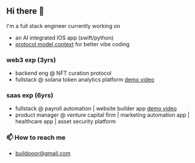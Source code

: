 ## Hi there 👋

I'm a full stack engineer currently working on 
- an AI integrated IOS app (swift/python)
- [protocol model context](https://github.com/build000r/protocol-model-context) for better vibe coding

### web3 exp (3yrs)
- backend eng @ NFT curation protocol
- fullstack @ solana token analytics platform [demo video](https://drive.google.com/file/d/1svwqFIUory55qCi300bO3CM-EVtkiifz/view?usp=sharing)
  
### saas exp (6yrs)
- fullstack @ payroll automation | website builder app [demo video](https://drive.google.com/file/d/1W0meYJFO0YtcGy7fQrJzbrO35rnB7A8k/view?usp=sharing)
- product manager @ venture capital firm | marketing automation app | healthcare app | asset security platform

### 📫 How to reach me
- buildooor@gmail.com

<!--
**build000r/build000r** is a ✨ _special_ ✨ repository because its `README.md` (this file) appears on your GitHub profile.

Here are some ideas to get you started:

- 🔭 I’m currently working on ...
- 🌱 I’m currently learning ...
- 👯 I’m looking to collaborate on ...
- 🤔 I’m looking for help with ...
- 💬 Ask me about ...
- 📫 How to reach me: ...
- 😄 Pronouns: ...
- ⚡ Fun fact: ...
-->
